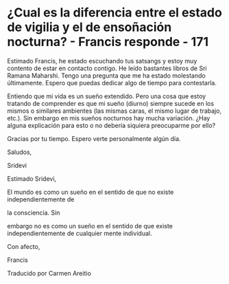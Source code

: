# ¿Cual es la diferencia entre el estado de vigilia y el de ensoñación nocturna? - Francis responde - 171

Estimado Francis, he estado escuchando tus satsangs y estoy muy contento de estar en contacto contigo. He leído bastantes libros de Sri Ramana Maharshi. Tengo una pregunta que me ha estado molestando últimamente. Espero que puedas dedicar algo de tiempo para contestarla.

Entiendo que mi vida es un sueño extendido. Pero una cosa que estoy tratando de comprender es que mi sueño (diurno) siempre sucede en los mismos o similares ambientes (las mismas caras, el mismo lugar de trabajo, etc.). Sin embargo en mis sueños nocturnos hay mucha variación. ¿Hay alguna explicación para esto o no debería siquiera preocuparme por ello?

Gracias por tu tiempo. Espero verte personalmente algún día.

Saludos, 

Sridevi

Estimado Sridevi,

El mundo es como un sueño en el sentido de que no existe independientemente de 

la consciencia. Sin

 embargo no es como un sueño en el sentido de que existe independientemente de cualquier mente individual.

Con afecto, 

Francis

Traducido por Carmen Areitio 

